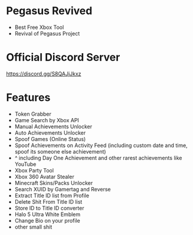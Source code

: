 # Pegasus Revived
- Best Free Xbox Tool
- Revival of Pegasus Project

# Official Discord Server
https://discord.gg/S8QAJjJkxz

# Features
-  Token Grabber
-  Game Search by Xbox API
-  Manual Achievements Unlocker
-  Auto Achievements Unlocker
-  Spoof Games (Online Status)
-  Spoof Achievements on Activity Feed (including custom date and time, spoof its someone else achievement)
- ^ including Day One Achievement and other rarest achievements like YouTube
-  Xbox Party Tool
-  Xbox 360 Avatar Stealer
-  Minecraft Skins/Packs Unlocker
-  Search XUID by Gamertag and Reverse
-  Extract Title ID list from Profile
-  Delete Shit From Title ID list
-  Store ID to Title ID converter
-  Halo 5 Ultra White Emblem
-  Change Bio on your profile
-  other small shit
